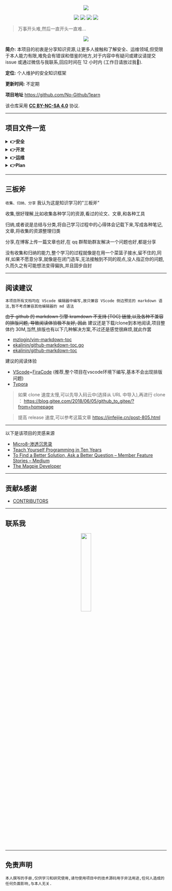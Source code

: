 <p align="center">
    <img src="./assets/img/banner/logo.png">
</p>

<p align="center">
    <img src="https://img.shields.io/badge/Category-knowledge-red.svg">
    <img src="https://img.shields.io/github/repo-size/No-Github/1earn?color=yellow">
    <img src="https://img.shields.io/github/last-commit/No-Github/1earn.svg?color=blue">
    <img src="https://img.shields.io/badge/License-CC%20BY--NC--SA%204.0-lightgrey.svg?color=brightgreen">
</p>

> 万事开头难,然后一直开头一直难...

<p align="center">
    <img src="./assets/img/banner/readme.jpg">
</p>

**简介:** 本项目的初衷是分享知识资源,让更多人接触和了解安全、运维领域,但受限于本人能力有限,难免会有错误和借鉴的地方,对于内容中有疑问或建议请提交 issue 或通过微信与我联系,回应时间在 12 小时内 (工作日请放过我🙏).

**定位:** 个人维护的安全知识框架

**更新时间:** 不定期

**项目地址** https://github.com/No-Github/1earn

该仓库采用 **[CC BY-NC-SA 4.0](https://creativecommons.org/licenses/by-nc-sa/4.0/deed.zh)** 协议.

---

## 项目文件一览

<details><summary><b>👉安全</b></summary>

* [Power-PenTest](./1earn/安全/Power-PenTest.md) - 安全知识的框架  `注: 该文档是连接其下各个目录子文件的树`
- **笔记**
    - BlueTeam
        * [加固](./1earn/安全/笔记/BlueTeam/加固.md) - 系统、应用加固的方法和工具资源
        * [监察](./1earn/安全/笔记/BlueTeam/监察.md) - 有关查杀、监控、蜜罐的资源
        * [取证](./1earn/安全/笔记/BlueTeam/取证.md) - 内容涉及操作系统的取证、web 的取证、文件的取证
        * [应急溯源](./1earn/安全/笔记/BlueTeam/应急溯源.md) - 应急资源、溯源案例
    - Crypto
        * [Crypto](./1earn/安全/笔记/Crypto/Crypto.md) - 介绍各种编码和加密算法及相关的工具
    - CTF
        * [CTF](./1earn/安全/笔记/CTF/CTF.md) - 记录 CTF 相关的工具和 writeup 资源
    - ICS
        * [工控协议](./1earn/安全/笔记/ICS/工控协议.md) - 总结各类工控协议的知识点
        * [PLC攻击](./1earn/安全/笔记/ICS/PLC攻击.md) - 总结 PLC攻击的相关知识点
        * [S7comm相关](./1earn/安全/笔记/ICS/S7comm相关.md) - 记录S7comm相关错误类型、功能码和相关参数
    - IOT
        * [硬件设备安全](./1earn/安全/笔记/IOT/硬件设备安全.md) - 嵌入式设备相关漏洞利用,不太熟悉这一块,内容不多
    - MobileSec
        * [Android安全](./1earn/安全/笔记/MobileSec/Android安全.md) - 记录一些安卓安全相关的内容,这块掌握较少
    - RedTeam
        - 后渗透
            * [后渗透](./1earn/安全/笔记/RedTeam/后渗透/后渗透.md) - 后渗透知识点的大纲
            * [权限提升](./1earn/安全/笔记/RedTeam/后渗透/权限提升.md) - 操作系统和数据库的提权方法
            * [权限维持](./1earn/安全/笔记/RedTeam/后渗透/权限维持.md) - 权限维持的各种方法和资源
        - 信息收集
            * [端口安全](./1earn/安全/笔记/RedTeam/信息收集/端口安全.md) - 记录一些端口渗透时的方法和思路
            * [搜索引擎Hacking](./1earn/安全/笔记/RedTeam/信息收集/搜索引擎Hacking.md) - 收集搜索引擎语法资源
            * [信息收集](./1earn/安全/笔记/RedTeam/信息收集/信息收集.md) - 记录信息收集方面各类技术，如漏扫、IP 扫描、端口扫描、DNS 枚举、目录枚举、指纹等
        - Web 安全
            * [逻辑类漏洞](./1earn/安全/笔记/RedTeam/Web安全/逻辑类漏洞.md) - 整个部分结构大部分基于乌云的几篇密码找回、逻辑漏洞类文章,在其基础上记录和归纳
            * [SQLi](./1earn/安全/笔记/RedTeam/Web安全/SQLi.md) - SQL 注入知识点记录
            * [Web_CVE漏洞记录](./1earn/安全/笔记/RedTeam/Web安全/Web_CVE漏洞记录.md) - 全面收集 web 漏洞 POC | Payload | exp
            * [Web常见漏洞](./1earn/安全/笔记/RedTeam/Web安全/Web常见漏洞.md) - 常见 web 漏洞介绍,案例收集
            * [XSS](./1earn/安全/笔记/RedTeam/Web安全/xss.md) - XSS 相关内容,目前较少,后续会更新
            * [XXE](./1earn/安全/笔记/RedTeam/Web安全/xxe.md) - XXE 相关内容,目前较少,后续会更新
        * [安防设备总结](./1earn/安全/笔记/RedTeam/安防设备总结.md) - 记录一些常见的安全设备的漏洞利用方法和绕过手段
        * [软件服务安全](./1earn/安全/笔记/RedTeam/软件服务安全.md) - 记录软件、业务应用服务漏洞的渗透手段和 cve 漏洞
        * [协议安全](./1earn/安全/笔记/RedTeam/协议安全.md) - 按照协议归类各种漏洞、攻击手段
        * [Linux渗透](./1earn/安全/笔记/RedTeam/Linux渗透.md) - 包含 Linux 口令破解，远程漏洞利用、本地提权的笔记
        * [Windows渗透](./1earn/安全/笔记/RedTeam/windows渗透.md) - 包含 windows pth、ptt，远程漏洞利用、提权等内容的笔记
- **工具**
    * [Aircrack](./1earn/安全/工具/Aircrack.md)
    * [BurpSuite](./1earn/安全/工具/BurpSuite.md)
    * [CobaltStrike](./1earn/安全/工具/CobaltStrike.md)
    * [Hashcat](./1earn/安全/工具/Hashcat.md)
    * [Kali](./1earn/安全/工具/Kali.md)
    * [Metasploit](./1earn/安全/工具/Metasploit.md)
    * [Mimikatz](./1earn/安全/工具/Mimikatz.md)
    * [Nmap](./1earn/安全/工具/Nmap.md)
    * [SET](./1earn/安全/工具/SET.md)
    * [Sqlmap](./1earn/安全/工具/Sqlmap.md)
    * [Sysmon](./1earn/安全/工具/Sysmon.md)
    * [Wfuzz](./1earn/安全/工具/Wfuzz.md)
    * [Wireshark](./1earn/安全/工具/Wireshark.md)
- **实验**
    - 靶机
        - HTB
        - VulnHub
            * [DC Serial](./1earn/安全/实验/靶机/VulnHub/DC) - DC 系列靶场,难度简单至中等,可以学习各种提权和CMS漏洞利用,推荐初学者挑战
            * [It’s_October](./1earn/安全/实验/靶机/VulnHub/It’s_October)
            * [Kioptrix Serial](./1earn/安全/实验/靶机/VulnHub/Kioptrix) - Kioptrix 系列靶场,难度简单至中等,推荐初学者挑战
            * [Mission-Pumpkin](./1earn/安全/实验/靶机/VulnHub/Mission-Pumpkin) - 难度适中,偏向于加解密比较多,漏洞利用内容较少
            * [symfonos Serial](./1earn/安全/实验/靶机/VulnHub/symfonos) - 挺有难度的靶场,内容丰富,难度中等,漏洞利用内容很多,推荐有一定经验者挑战
    - BlueTeam
        * [安防设施搭建使用](./1earn/安全/实验/BlueTeam/安防设施搭建使用.md) - 记录蜜罐、IDS、IPS 的搭建过程与使用方法
        * [流量分析](./1earn/安全/实验/BlueTeam/流量分析.md) - 记录 NTLM 认证、S7Comm 协议等 pcap 包分析
    - ICS
        * [S7-300启停实验](./1earn/安全/实验/ICS/S7-300启停实验.md) - 利用 ISF 框架和 snap7 模拟的西门子 S7-300 PLC 启停实验
        * [siemens仿真搭建实验](./1earn/安全/实验/ICS/siemens仿真搭建实验.md) - 利用 STEP7+plcsim 搭建西门子仿真环境的实验
    - Misc
        * [HID-Digispark](./1earn/安全/实验/MISC/HID-Digispark.md) - 基于 ATTINY85 开发板的 Digispark 实验
        - [HID-USBKeylogger](./1earn/安全/实验/MISC/HID-USBKeylogger.md) - 一个基于 ESP8266+CH9350 的键盘记录器实验
    - Reverse
        * [SLMail溢出案例](./1earn/安全/实验/Reverse/SLMail溢出案例.md) - SLMail 5.5.0 的缓冲区溢出利用实验
    - Web
        - 靶场
            * [DVWA-WalkThrough](./1earn/安全/实验/Web/靶场/DVWA-WalkThrough.md) - 大名鼎鼎的 DVWA 靶场,新手入门培训必做实验项目
            * [pikachu-WalkThrough](./1earn/安全/实验/Web/靶场/pikachu-WalkThrough.md) - 非常优秀的 web 基础靶场,与 dvwa 相比 dvwa 更适合教学,pikachu 漏洞种类更多,建议通关顺序 dvwa --> pikachu
            * [sqli-labs-WalkThrough](./1earn/安全/实验/Web/靶场/sqli-labs-WalkThrough.md)
            * [upload-labs-WalkThrough](./1earn/安全/实验/Web/靶场/upload-labs-WalkThrough.md) - 一个总结了各种类型文件上传漏洞的靶场
            * [XSS挑战-WalkThrough](./1earn/安全/实验/Web/靶场/XSS挑战-WalkThrough.md)
        - 代码审计
        - 漏洞复现

</details>

<details><summary><b>👉开发</b></summary>

* **版本控制**
    * [Git学习笔记](./1earn/开发/版本控制/Git学习笔记.md) - 记录 git 的用法和平时使用 github 遇到的问题

* **硬件**
    * [硬件知识](./1earn/开发/硬件/硬件知识.md) - 一些硬件相关的小知识

* **字符编码**
    * [字符编码](./1earn/开发/字符编码/字符编码.md) - 字符编码相关的内容总结

</details>

<details><summary><b>👉运维</b></summary>

* **Linux**

    * [God-Linux](./1earn/运维/Linux/God-Linux.md) - 记录 Linux 下的骚操作,收集的较少,后面会慢慢添加
    * [Power-Linux](./1earn/运维/Linux/Power-Linux.md) - 配置指南,记录各种服务搭建与配置过程
    * [Secure-Linux](./1earn/运维/Linux/Secure-Linux.md) - Linux 加固+维护+应急响应参考
    * [Speed-Linux](./1earn/运维/Linux/Speed-Linux.md) - 命令速查手册,记录各种基本命令操作
    * 笔记
        * [包管理](./1earn/运维/Linux/笔记/包管理.md) - Linux 各种包管理工具的知识点
        * [发行版](./1earn/运维/Linux/笔记/发行版.md) - Linux 各个发行版本之间的知识
        * [工具](./1earn/运维/Linux/笔记/工具.md) - 收集有趣有用的 Linux 工具
        * [进程](./1earn/运维/Linux/笔记/进程.md) - 科普 Linux 进程的知识
        * [启动过程](./1earn/运维/Linux/笔记/启动过程.md) - 了解 Linux 的启动到底发生了什么
        * [认证](./1earn/运维/Linux/笔记/认证.md) - 了解 Linux 下的认证体系
        * [日志](./1earn/运维/Linux/笔记/日志.md) - 系统日志类型,日志工具
        * [文件](./1earn/运维/Linux/笔记/文件.md) - 概括各文件夹的作用,属性
        * [信息](./1earn/运维/Linux/笔记/信息.md) - 记录收集 Linux 系统软硬件信息的命令
        * [shell编程](./1earn/运维/Linux/笔记/shell编程.md) - shell 编程的知识
    * 实验
        * 各种 linux 服务的搭建过程和案例

* **Network**

    `目前实际工作基本饱和,无法抽出时间把这部分填坑,尽量在今年再补充内容`

    * [不同厂商](./1earn/运维/Network/不同厂商.md) - 记录不同厂商配置服务命令的区别
    * [方向实验](./1earn/运维/Network/方向实验.md) - 按方向分类记录配置
    * [速查](./1earn/运维/Network/速查.md) - 速查各类帧、报文格式、掩码等
    * [SDN笔记](./1earn/运维/Network/SDN笔记.md) - 记录以前比赛时 SDN 的题目和命令
    * [TCP-IP](./1earn/运维/Network/TCP-IP.md) - 记录 TCP/IP 协议栈的协议
    * [VPN-Security](./1earn/运维/Network/VPN-Security.md) - 记录 VPN 领域的协议

* **Windows**

    * [Secure-Win](./1earn/运维/Windows/Secure-Win.md) - Windows 加固+维护+应急响应参考
    * [Speed-Win](./1earn/运维/Windows/Speed-Win.md) - 记录 windows 下 CMD 常用命令
    * 笔记
        * [工作组](./1earn/运维/Windows/笔记/工作组.md) - 关于 Windows 工作组的概念、相关操作
        * [角色权限](./1earn/运维/Windows/笔记/角色权限.md) - Windows 角色内容和 Windows Access Token 的相关知识
        * [认证](./1earn/运维/Windows/笔记/认证.md) - 总结 Windows 本地认证、网络认证和域认证的知识点
        * [日志](./1earn/运维/Windows/笔记/日志.md) - 总结 Windows 事件日志的相关内容
        * [信息](./1earn/运维/Windows/笔记/信息.md) - 记录收集 Windows 系统软硬件信息的命令
        * [域](./1earn/运维/Windows/笔记/域.md) - 记录 Windows 域原理、域结构的知识点
        * [组策略](./1earn/运维/Windows/笔记/组策略.md) - 总结 Windows 组策略的相关知识点
    * 实验
        * [Windows故障转移集群](./1earn/运维/Windows/实验/Windows故障转移集群.md) - 记录群集节点的操作
        * [Windows基础服务搭建](./1earn/运维/Windows/实验/Windows基础服务搭建.md) - 记录 Windows 搭建基础服务的步骤
        * [Windows域搭建](./1earn/运维/Windows/实验/Windows域搭建.md) - 记录 Windows 搭建域环境的步骤和知识点
    * Powershell
        * [PowerShell笔记](./1earn/运维/Windows/PowerShell/PowerShell笔记.md) - 记录一些 powershell 常用命令

</details>

<details><summary><b>👉Plan</b></summary>

* [Misc-Plan](./1earn/Plan/Misc-Plan.md) - 各种小技巧
* [Team-Plan](./1earn/Plan/Team-Plan.md) - 团队协作解决方案
* [Thinking-Plan](./1earn/Plan/Thinking-Plan.md) - 问题解决方式的记录和学习
* [VM-Plan](./1earn/Plan/VM-Plan.md) - VMWare 常见问题记录
* [Web-Tools](./1earn/Plan/Web-Tools.md) - 在线 web 工具集合

</details>

---

## 三板斧

`收集、归纳、分享` 我认为这是知识学习的"三板斧"

收集,很好理解,比如收集各种学习的资源,看过的论文、文章,和各种工具

归纳,或者说是总结与分类,将自己学习过程中的心得体会记载下来,写成各种笔记,文章,将收集的资源整理归类

分享,在博客上传一篇文章也好,在 qq 群帮助群友解决一个问题也好,都是分享

没有收集和归纳的能力,整个学习的过程就像是在用一个菜篮子接水,留不住的,同样,如果不愿意分享,就像是在闭门造车,无法接触到不同的观点,没人指正你的问题,久而久之有可能想法变得偏执,并且固步自封

---

## 阅读建议

`本项目所有文档均在 VScode 编辑器中编写,故只兼容 VScode 侧边预览的 markdown 语法,暂不考虑兼容其他编辑器的 md 语法`

~~由于 github 的 markdown 引擎 kramdown 不支持 [TOC] 链接,以及各种不兼容的排版问题, 导致阅读体验极不友好, 因此~~ 建议还是下载/clone到本地阅读,项目整体约 30M,当然,排版也有以下几种解决方案,不过还是感觉很麻烦,就此作罢
* [mzlogin/vim-markdown-toc](https://github.com/mzlogin/vim-markdown-toc)
* [ekalinin/github-markdown-toc.go](https://github.com/ekalinin/github-markdown-toc.go)
* [ekalinin/github-markdown-toc](https://github.com/ekalinin/github-markdown-toc)

建议的阅读体验
* [VScode](https://code.visualstudio.com/)+[FiraCode](https://github.com/tonsky/FiraCode) (推荐,整个项目在vscode环境下编写,基本不会出现排版问题)
* [Typora](https://www.typora.io/)

> 如果 clone 速度太慢,可以先导入码云中(选择从 URL 中导入),再进行 clone ： https://blog.gitee.com/2018/06/05/github_to_gitee/?from=homepage

> 提高 release 速度,可以参考这篇文章 https://jinfeijie.cn/post-805.html

---

以下是该项目的灵感来源

* [Micro8-渗透沉思录](https://www.secpulse.com/archives/98814.html)
* [Teach Yourself Programming in Ten Years](http://norvig.com/21-days.html)
* [To Find a Better Solution, Ask a Better Question – Member Feature Stories – Medium](https://medium.com/s/story/to-find-a-better-solution-ask-a-better-question-3be7fee5af65)
* [The Magpie Developer](https://blog.codinghorror.com/the-magpie-developer/)

---

## 贡献&感谢

- [CONTRIBUTORS](./assets/CONTRIBUTORS.md)

---

## 联系我

<p align="center">
    <img src="./assets/img/qrcode.jpg" width="25%">
</p>

---

## 免责声明

`本人撰写的手册,仅供学习和研究使用,请勿使用项目中的技术源码用于非法用途,任何人造成的任何负面影响,与本人无关.`
